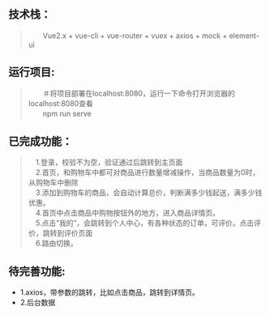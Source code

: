 ## 技术栈：
>　　Vue2.x + vue-cli + vue-router + vuex + axios + mock + element-ui
 ## 运行项目:
>　　＃将项目部署在localhost:8080，运行一下命令打开浏览器的localhost:8080查看<br>
>　　npm run serve 
 ## 已完成功能：
>　1.登录，校验不为空，验证通过后跳转到主页面<br>
>　2.首页，和购物车中都可对商品进行数量增减操作，当商品数量为0时，从购物车中删除<br>
>　3.添加到购物车的商品，会自动计算总价，判断满多少钱起送，满多少钱优惠。<br>
>　4.首页中点击商品中购物按钮外的地方，进入商品详情页。<br>
>　5.点击“我的”，会跳转到个人中心，有各种状态的订单，可评价。点击评价，跳转到评价页面<br>
>　6.路由切换。
## 待完善功能:
* 1.axios，带参数的跳转，比如点击商品，跳转到详情页。<br>
* 2.后台数据<br>


